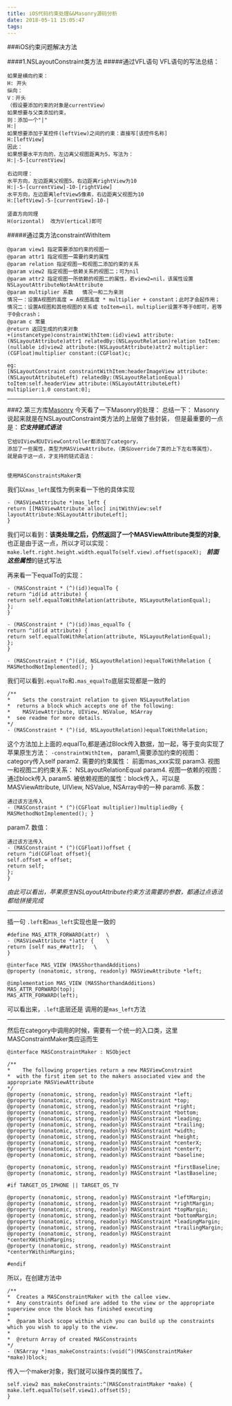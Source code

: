 ```yaml
---
title: iOS代码约束处理&&Masonry源码分析
date: 2018-05-11 15:05:47
tags:
---
```


###iOS约束问题解决方法

####1.NSLayoutConstraint类方法
#####通过VFL语句
VFL语句的写法总结：

```
如果是横向约束：
H: 开头
纵向：
V：开头
（假设要添加约束的对象是currentView）
如果想要与父类添加约束，
则：添加一个"|"
H:|
如果想要添加于某控件(leftView)之间的约束：直接写[该控件名称]
H:[leftView]
因此：
如果想要水平方向的，左边离父视图距离为5，写法为：
H:|-5-[currentView]

右边同理：
水平方向，左边距离父视图5，右边距离rightView为10
H:|-5-[currentView]-10-[rightView]
水平方向，左边距离leftView5像素，右边距离父视图为10
H:[leftView]-5-[currentView]-10-|

竖直方向同理
H(orizontal)  改为V(ertical)即可
```
#####通过类方法constraintWithItem
```
@param view1 指定需要添加约束的视图一
@param attr1 指定视图一需要约束的属性
@param relation 指定视图一和视图二添加约束的关系
@param view2 指定视图一依赖关系的视图二；可为nil
@param attr2 指定视图一所依赖的视图二的属性，若view2=nil，该属性设置 NSLayoutAttributeNotAnAttribute
@param multiplier 系数   情况一和二为亲测
情况一：设置A视图的高度 = A视图高度 * multiplier + constant；此时才会起作用；
情况二：设置A视图和其他视图的关系或 toItem=nil，multiplier设置不等于0即可，若等于0会crash；
@param c 常量
@return 返回生成的约束对象
+(instancetype)constraintWithItem:(id)view1 attribute:(NSLayoutAttribute)attr1 relatedBy:(NSLayoutRelation)relation toItem:(nullable id)view2 attribute:(NSLayoutAttribute)attr2 multiplier:(CGFloat)multiplier constant:(CGFloat)c;

eg:
[NSLayoutConstraint constraintWithItem:headerImageView attribute:(NSLayoutAttributeLeft) relatedBy:(NSLayoutRelationEqual) toItem:self.headerView attribute:(NSLayoutAttributeLeft) multiplier:1.0 constant:0];
```
------------------------

###2.第三方库[Masonry](https://github.com/SnapKit/Masonry)
今天看了一下Masonry的处理：
总结一下：
Masonry说起来就是在NSLayoutConstraint类方法的上层做了些封装，
但是最重要的一点是：***它支持链式语法***
```
它给UIView和UIViewController都添加了category，
添加了一些属性，类型为MASViewAttribute，（类似override了类的上下左右等属性），
就是由于这一点，才支持的链式语法：


使用MASConstraintsMaker类
```
我们以`mas_left`属性为例来看一下他的具体实现
```
- (MASViewAttribute *)mas_left {
return [[MASViewAttribute alloc] initWithView:self layoutAttribute:NSLayoutAttributeLeft];
}
```
我们可以看到：**该类处理之后，仍然返回了一个MASViewAttribute类型的对象**,也正是由于这一点，所以才可以实现：
`make.left.right.height.width.equalTo(self.view).offset(spaceX); ` ***前面这些属性***的链式写法


再来看一下equalTo的实现：
```
- (MASConstraint * (^)(id))equalTo {
return ^id(id attribute) {
return self.equalToWithRelation(attribute, NSLayoutRelationEqual);
};
}

- (MASConstraint * (^)(id))mas_equalTo {
return ^id(id attribute) {
return self.equalToWithRelation(attribute, NSLayoutRelationEqual);
};
}

- (MASConstraint * (^)(id, NSLayoutRelation))equalToWithRelation { MASMethodNotImplemented(); }
```
我们可以看到`.equalTo`和`.mas_equalTo`底层实现都是一致的
```
/**
*    Sets the constraint relation to given NSLayoutRelation
*  returns a block which accepts one of the following:
*    MASViewAttribute, UIView, NSValue, NSArray
*  see readme for more details.
*/
- (MASConstraint * (^)(id, NSLayoutRelation))equalToWithRelation;
```
这个方法加上上面的.equalTo,都是通过Block传入数据，加一起，等于变向实现了苹果原生方法：
`-constraintWithItem`，
param1,需要添加约束的视图：category传入self
param2. 需要的约束属性： 前面mas_xxx实现
param3. 视图一和视图二的约束关系： NSLayoutRelationEqual
param4. 视图一依赖的视图： 通过block传入
param5. 被依赖视图的属性：block传入，可以是MASViewAttribute, UIView, NSValue, NSArray中的一种
param6. 系数： 
```
通过该方法传入
- (MASConstraint * (^)(CGFloat multiplier))multipliedBy { MASMethodNotImplemented(); }
```
param7. 数值：
```
通过该方法传入
- (MASConstraint * (^)(CGFloat))offset {
return ^id(CGFloat offset){
self.offset = offset;
return self;
};
}
```
*由此可以看出，苹果原生NSLayoutAttribute约束方法需要的参数，都通过点语法都给拼接完成*

-------------

插一句 `.left`和`mas_left`实现也是一致的
```
#define MAS_ATTR_FORWARD(attr)  \
- (MASViewAttribute *)attr {    \
return [self mas_##attr];   \
}

@interface MAS_VIEW (MASShorthandAdditions)
@property (nonatomic, strong, readonly) MASViewAttribute *left;

@implementation MAS_VIEW (MASShorthandAdditions)
MAS_ATTR_FORWARD(top);
MAS_ATTR_FORWARD(left);

```
可以看出来，`.left`底层还是 调用的是`mas_left`方法

-----------------

然后在category中调用的时候，需要有一个统一的入口类，这里MASConstraintMaker类应运而生
```
@interface MASConstraintMaker : NSObject

/**
*    The following properties return a new MASViewConstraint
*  with the first item set to the makers associated view and the appropriate MASViewAttribute
*/
@property (nonatomic, strong, readonly) MASConstraint *left;
@property (nonatomic, strong, readonly) MASConstraint *top;
@property (nonatomic, strong, readonly) MASConstraint *right;
@property (nonatomic, strong, readonly) MASConstraint *bottom;
@property (nonatomic, strong, readonly) MASConstraint *leading;
@property (nonatomic, strong, readonly) MASConstraint *trailing;
@property (nonatomic, strong, readonly) MASConstraint *width;
@property (nonatomic, strong, readonly) MASConstraint *height;
@property (nonatomic, strong, readonly) MASConstraint *centerX;
@property (nonatomic, strong, readonly) MASConstraint *centerY;
@property (nonatomic, strong, readonly) MASConstraint *baseline;

@property (nonatomic, strong, readonly) MASConstraint *firstBaseline;
@property (nonatomic, strong, readonly) MASConstraint *lastBaseline;

#if TARGET_OS_IPHONE || TARGET_OS_TV

@property (nonatomic, strong, readonly) MASConstraint *leftMargin;
@property (nonatomic, strong, readonly) MASConstraint *rightMargin;
@property (nonatomic, strong, readonly) MASConstraint *topMargin;
@property (nonatomic, strong, readonly) MASConstraint *bottomMargin;
@property (nonatomic, strong, readonly) MASConstraint *leadingMargin;
@property (nonatomic, strong, readonly) MASConstraint *trailingMargin;
@property (nonatomic, strong, readonly) MASConstraint *centerXWithinMargins;
@property (nonatomic, strong, readonly) MASConstraint *centerYWithinMargins;

#endif
```
所以，在创建方法中
```
/**
*  Creates a MASConstraintMaker with the callee view.
*  Any constraints defined are added to the view or the appropriate superview once the block has finished executing
*
*  @param block scope within which you can build up the constraints which you wish to apply to the view.
*
*  @return Array of created MASConstraints
*/
- (NSArray *)mas_makeConstraints:(void(^)(MASConstraintMaker *make))block;
```
传入一个maker对象，我们就可以操作类的属性了。
```
self.view2 mas_makeConstraints:^(MASConstraintMaker *make) {
make.left.equalTo(self.view1).offset(5);
}
```
